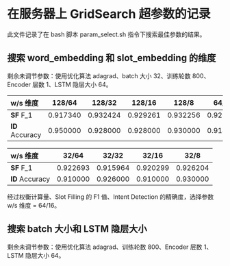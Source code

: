 # 在服务器上 GridSearch 超参数的记录

此文件记录了在 bash 脚本 param_select.sh 指令下搜索最佳参数的结果。

## 搜索 word_embedding 和 slot_embedding 的维度

剩余未调节参数：使用优化算法 adagrad、batch 大小 32、训练轮数 800、Encoder 层数 1、LSTM 隐层大小 64。

| w/s 维度          | 128/64   | 128/32   | 128/16   |  128/8   | 64/64     | 64/32      | 64/16    | 64/8   |
| :-----------      | :----:   | :---:    | :---:    |  :---:   | :---:     | :---:      | :----:   | :---:  |
|   **SF**   F_1    | 0.917340 | 0.932424 | 0.929261 | 0.932256 | 0.920261  | 0.933458   | 0.932752 | 0.934452 |
|   **ID** Accuracy | 0.950000 | 0.928000 | 0.928000 | 0.930000 | 0.914000  | 0.910000   | 0.926000 | 0.908000 |

| w/s 维度           | 32/64    | 32/32    |  32/16  | 32/8    | 
| :-----------       |:----:    |:----:    |:----:   | :----:   |
|   **SF**   F_1    | 0.922693 | 0.915964 | 0.920299 | 0.926204  |
|   **ID** Accuracy | 0.910000 | 0.926000 | 0.910000 | 0.930000  |

经过权衡计算量、Slot Filling 的 F1 值、Intent Detection 的精确度，选择参数 w/s 维度 = 64/16。

## 搜索 batch 大小和 LSTM 隐层大小
剩余未调节参数：使用优化算法 adagrad、训练轮数 800、Encoder 层数 1、LSTM 隐层大小 64。
